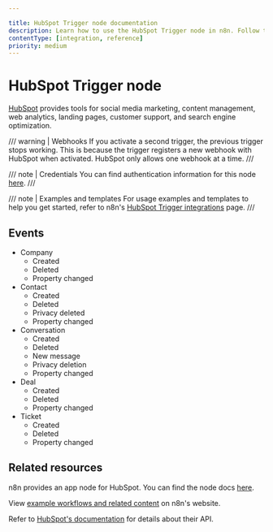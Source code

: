 ```yaml
---

title: HubSpot Trigger node documentation
description: Learn how to use the HubSpot Trigger node in n8n. Follow technical documentation to integrate HubSpot Trigger node into your workflows.
contentType: [integration, reference]
priority: medium
---
```


# HubSpot Trigger node

[HubSpot](https://www.hubspot.com/) provides tools for social media marketing, content management, web analytics, landing pages, customer support, and search engine optimization.

/// warning | Webhooks
If you activate a second trigger, the previous trigger stops working. This is because the trigger registers a new webhook with HubSpot when activated. HubSpot only allows one webhook at a time. 
///

/// note | Credentials
You can find authentication information for this node [here](/integrations/builtin/credentials/hubspot.md).
///

/// note | Examples and templates
For usage examples and templates to help you get started, refer to n8n's [HubSpot Trigger integrations](https://n8n.io/integrations/hubspot-trigger/) page.
///

## Events

* Company
	* Created
	* Deleted
	* Property changed
* Contact
	* Created
	* Deleted
	* Privacy deleted
	* Property changed
* Conversation
	* Created
	* Deleted
	* New message
	* Privacy deletion
	* Property changed
* Deal
	* Created
	* Deleted
	* Property changed
* Ticket
	* Created
	* Deleted
	* Property changed 

## Related resources

n8n provides an app node for HubSpot. You can find the node docs [here](/integrations/builtin/app-nodes/n8n-nodes-base.hubspot.md).

View [example workflows and related content](https://n8n.io/integrations/hubspot-trigger/) on n8n's website.

Refer to [HubSpot's documentation](https://developers.hubspot.com/docs/api/overview) for details about their API.

